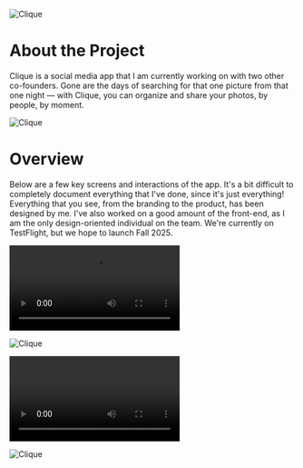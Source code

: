 ![Clique](/images/cover-clique.png)

# About the Project

Clique is a social media app that I am currently working on with two other co-founders. Gone are the days of searching for that one picture from that one night — with Clique, you can organize and share your photos, by people, by moment.

![Clique](/images/clique/website.png)

# Overview

Below are a few key screens and interactions of the app. It's a bit difficult to completely document everything that I've done, since it's just everything! Everything that you see, from the branding to the product, has been designed by me. I've also worked on a good amount of the front-end, as I am the only design-oriented individual on the team. We're currently on TestFlight, but we hope to launch Fall 2025.

![Clique](/images/clique/feed-vid.mp4)

![Clique](/images/clique/screen-1.jpg)

![Clique](/images/clique/collection-vid.mp4)

![Clique](/images/clique/screen-2.jpg)

